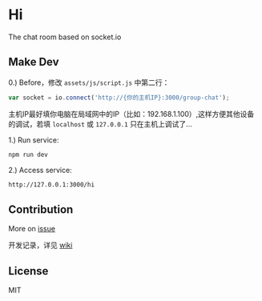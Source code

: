 # Hi

The chat room based on socket.io

## Make Dev

0.) Before，修改 `assets/js/script.js` 中第二行：

```javascript
var socket = io.connect('http://{你的主机IP}:3000/group-chat');
```
主机IP最好填你电脑在局域网中的IP（比如：192.168.1.100）,这样方便其他设备的调试，若填 `localhost` 或 `127.0.0.1` 只在主机上调试了...

1.) Run service:

```bash
npm run dev
```

2.) Access service:

```bash
http://127.0.0.1:3000/hi
```

## Contribution

More on [issue](https://github.com/BetaSummer/Hi/issues)

开发记录，详见 [wiki](https://github.com/BetaSummer/Hi/wiki)

## License

MIT